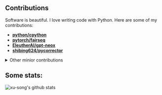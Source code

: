
<!--

### Hi there 👋
**xu-song/xu-song** is a ✨ _special_ ✨ repository because its `README.md` (this file) appears on your GitHub profile.

Here are some ideas to get you started:

- 🔭 I’m currently working on NLP and large language models.
- 🌱 I’m currently learning ...
- 👯 I’m looking to collaborate on ...
- 🤔 I’m looking for help with ...
- 💬 Ask me about ...
- 📫 How to reach me: ...
- 😄 Pronouns: ...
- ⚡ Fun fact: ...
 ![Top Langs](https://github-readme-stats.vercel.app/api/top-langs/?username=xu-song&langs_count=8&exclude_repo=xu-song.github.io&layout=compact&bg_color=30,e96443,904e95&title_color=fff&text_color=fff)
<img align="right" src="https://github-readme-stats.hiyouga.vercel.app/api/top-langs/?username=xu-song&hide=HTML" alt="https://github-readme-stats.vercel.app/api/top-langs/?username=xu-song&hide=HTML" />

 ![xu-song](https://github-profile-trophy.vercel.app/?username=xu-song)
-->

<!--
contributions: https://github.com/brettcannon/brettcannon/blob/main/README.md  https://github.com/kennethreitz

## other minior contributions
- **[huggingface/transformers](https://github.com/huggingface/transformers/commits/?author=xu-song)**
- **[microsoft/DeepSpeedExamples](https://github.com/microsoft/DeepSpeedExamples/commits?author=xu-song)**
- **[microsoft/DeepSpeed](https://github.com/microsoft/DeepSpeed/commits?author=xu-song)**
- **[tensorflow/tensor2tensor](https://github.com/tensorflow/tensor2tensor/commits?author=xu-song)**
- **[THUDM/icetk](https://github.com/THUDM/icetk/commits?author=xu-song)**
- **[thu-coai/CrossWOZ](https://github.com/thu-coai/CrossWOZ/commits?author=xu-song)**

## hexo 系列
- **[hexojs/hexo](https://github.com/hexojs/hexo/commits/master/?author=xu-song)**, 
- **[hexojs/hexo-cli](https://github.com/hexojs/hexo-cli/commits/master/?author=xu-song)**
- **[theme-next/hexo-theme-next](https://github.com/theme-next/hexo-theme-next/commits?author=xu-song)**:
- **[hexojs/site](https://github.com/hexojs/site/commits/master/?author=xu-song)**
- **[hexojs/hexo-starter](https://github.com/hexojs/hexo-starter/commits/master/?author=xu-song)**
- **[tea3/hexo-tag-instagram](https://github.com/tea3/hexo-tag-instagram/commits/master/?author=xu-song)**

Here are some of my creations:
https://huggingface.co/spaces/eson/tokenizer-arena
-->



## Contributions

Software is beautiful. I love writing code with Python. Here are some of my contributions:

- **[python/cpython](https://github.com/python/cpython/commits?author=xu-song)**
- **[pytorch/fairseq](https://github.com/pytorch/fairseq/commits?author=xu-song)**
- **[EleutherAI/gpt-neox](https://github.com/EleutherAI/gpt-neox/commits?author=xu-song)**
- **[shibing624/pycorrector](https://github.com/shibing624/pycorrector/commits?author=xu-song)**


<details><summary>Other minior contributions</summary>
<ol>
<li><a href="https://github.com/microsoft/DeepSpeedExamples/commits?author=xu-song">microsoft/DeepSpeedExamples</a></li>
<li><a href="https://github.com/thu-coai/CrossWOZ/commits?author=xu-song">thu-coai/CrossWOZ</a></li>
<li><a href="https://github.com/theme-next/hexo-theme-next/commits?author=xu-song">theme-next/hexo-theme-next</a></li>
<li><a href="https://github.com/hexojs/hexo/commits/master/?author=xu-song">hexojs/hexo</a></li>
<li><a href="https://github.com/hexojs/hexo-cli/commits/master/?author=xu-song">hexojs/hexo-cli</a></li>
<li><a href="https://github.com/hexojs/site/commits/master/?author=xu-song">hexojs/site</a></li>
<li><a href="https://github.com/hexojs/hexo-starter/commits/master/?author=xu-song">hexojs/hexo-starter</a></li>
<li><a href="https://github.com/tea3/hexo-tag-instagram/commits/master/?author=xu-song">tea3/hexo-tag-instagram</a></li>
</ol>
</details>

<!--
## Catch me on:
<a href = 'https://scholar.google.com/citations?user=bO7H0DAAAAAJ&hl=en'> <img width = '26px' align= 'center' src="https://upload.wikimedia.org/wikipedia/commons/thumb/c/c7/Google_Scholar_logo.svg/768px-Google_Scholar_logo.svg.png"/></a> [Google Scholar](https://scholar.google.com/citations?user=bO7H0DAAAAAJ&hl=en)      <a href = 'https://mobile.twitter.com/BlancheMinerva'> <img width = '26px' align= 'center' src="https://raw.githubusercontent.com/rahulbanerjee26/githubAboutMeGenerator/main/icons/twitter.svg"/></a> [Twitter](https://mobile.twitter.com/BlancheMinerva)      <a href = 'https://math.stackexchange.com/users/123230/stella-biderman'> <img width = '26px' align= 'center' src="https://cdn.sstatic.net/Sites/math/Img/apple-touch-icon.png?v=0ae50baa40ed"/></a> [Stack Exchange](https://math.stackexchange.com/users/123230/stella-biderman)
-->


## Some stats:
 
 ![xu-song's github stats](https://github-readme-stats.vercel.app/api?username=xu-song&show_icons=true&bg_color=30,e96443,904e95&title_color=fff&text_color=fff)
 

